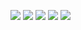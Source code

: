 ![](http://github-profile-summary-cards.vercel.app/api/cards/profile-details?username=MahirUddinn&theme=aura)
![](http://github-profile-summary-cards.vercel.app/api/cards/repos-per-language?username=MahirUddinn&theme=aura)
![](http://github-profile-summary-cards.vercel.app/api/cards/most-commit-language?username=MahirUddinn&theme=aura)
![](http://github-profile-summary-cards.vercel.app/api/cards/stats?username=MahirUddinn&theme=aura)
![](http://github-profile-summary-cards.vercel.app/api/cards/productive-time?username=MahirUddinn&theme=aura&utcOffset=8)
